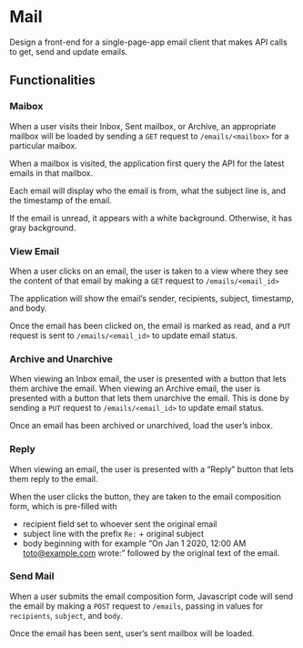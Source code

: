 # Mail

Design a front-end for a single-page-app email client that makes API calls to get, send and update emails.

## Functionalities

### Maibox

When a user visits their Inbox, Sent mailbox, or Archive, an appropriate mailbox will be loaded by sending a `GET` request to `/emails/<mailbox>` for a particular maibox.

When a mailbox is visited, the application first query the API for the latest emails in that mailbox.

Each email will display who the email is from, what the subject line is, and the timestamp of the email.

If the email is unread, it appears with a white background. Otherwise, it has gray background.

### View Email

When a user clicks on an email, the user is taken to a view where they see the content of that email by making a `GET` request to `/emails/<email_id>`

The application will show the email’s sender, recipients, subject, timestamp, and body.

Once the email has been clicked on, the email is marked as read, and a `PUT` request is sent to `/emails/<email_id>` to update email status.

### Archive and Unarchive

When viewing an Inbox email, the user is presented with a button that lets them archive the email. When viewing an Archive email, the user is presented with a button that lets them unarchive the email. This is done by sending a `PUT` request to `/emails/<email_id>` to update email status.

Once an email has been archived or unarchived, load the user’s inbox.

### Reply

When viewing an email, the user is presented with a “Reply” button that lets them reply to the email.

When the user clicks the button, they are taken to the email composition form, which is pre-filled with
* recipient field set to whoever sent the original email
* subject line with the prefix `Re:` + original subject
* body beginning with for example “On Jan 1 2020, 12:00 AM toto@example.com wrote:” followed by the original text of the email.

### Send Mail

When a user submits the email composition form, Javascript code will send the email by making a `POST` request to `/emails`, passing in values for `recipients`, `subject`, and `body`.

Once the email has been sent, user’s sent mailbox will be loaded.
